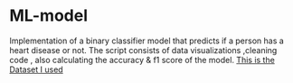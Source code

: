 # ML-model
Implementation of a binary classifier model that predicts if a person has a heart disease or not. The script consists of data visualizations ,cleaning code , also calculating the accuracy &amp; f1 score of the model.
[This is the Dataset I used](https://www.kaggle.com/datasets/kamilpytlak/personal-key-indicators-of-heart-disease?resource=download)
